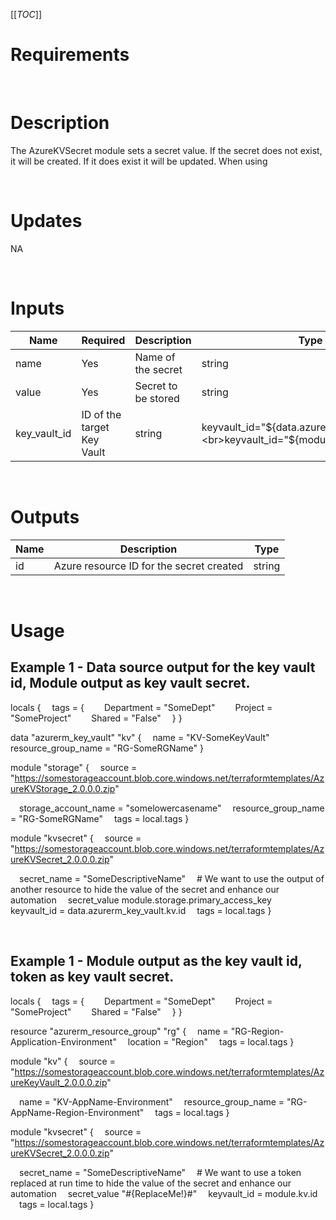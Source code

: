 [[_TOC_]]

# Requirements

<br>

# Description
The AzureKVSecret module sets a secret value.  If the secret does not exist, it will be created.  If it does exist it will be updated.  When using 

<br>

# Updates
NA

<br>

# Inputs
|Name|Required|Description|Type|Usage|Default|
|---|---|---|---|---|---|
|name|Yes|Name of the secret|string|secret_name="SENSIBLE_NAME"||
|value|Yes|Secret to be stored|string|secret_value="SECRET_DATA"||
|key_vault_id|ID of the target Key Vault|string|keyvault_id="${data.azurerm_key_vault.kv.id}"<br>keyvault_id="${module.kv.keyvault_id}"||

<br>

# Outputs
|Name|Description|Type|
|---|---|---|
|id|Azure resource ID for the secret created|string|

<br>

# Usage

## Example 1 - Data source output for the key vault id, Module output as key vault secret.
<!-- In VS Code the line feeds don't show in the markdown preview but it is correct on the Azure DevOps Wiki -->
locals {
&emsp;tags = {
&emsp;&emsp;Department = "SomeDept"
&emsp;&emsp;Project    = "SomeProject"
&emsp;&emsp;Shared     = "False"
&emsp;}
}

data "azurerm_key_vault" "kv" {
&emsp;name = "KV-SomeKeyVault"
&emsp;resource_group_name = "RG-SomeRGName"
}

module "storage" {
&emsp;source = "https://somestorageaccount.blob.core.windows.net/terraformtemplates/AzureKVStorage_2.0.0.0.zip"

&emsp;storage_account_name = "somelowercasename"
&emsp;resource_group_name = "RG-SomeRGName"
&emsp;tags = local.tags
}

module "kvsecret" {
&emsp;source = "https://somestorageaccount.blob.core.windows.net/terraformtemplates/AzureKVSecret_2.0.0.0.zip"

&emsp;secret_name = "SomeDescriptiveName"
&emsp;\# We want to use the output of another resource to hide the value of the secret and enhance our automation
&emsp;secret_value module.storage.primary_access_key
&emsp;keyvault_id = data.azurerm_key_vault.kv.id
&emsp;tags = local.tags
}

<br>

## Example 1 - Module output as the key vault id, token as key vault secret.
<!-- In VS Code the line feeds don't show in the markdown preview but it is correct on the Azure DevOps Wiki -->
locals {
&emsp;tags = {
&emsp;&emsp;Department = "SomeDept"
&emsp;&emsp;Project    = "SomeProject"
&emsp;&emsp;Shared     = "False"
&emsp;}
}

resource "azurerm_resource_group" "rg" {
&emsp;name     = "RG-Region-Application-Environment"
&emsp;location = "Region"
&emsp;tags     = local.tags
}

module "kv" {
&emsp;source = "https://somestorageaccount.blob.core.windows.net/terraformtemplates/AzureKeyVault_2.0.0.0.zip"

&emsp;name = "KV-AppName-Environment"
&emsp;resource_group_name = "RG-AppName-Region-Environment"
&emsp;tags = local.tags
}


module "kvsecret" {
&emsp;source = "https://somestorageaccount.blob.core.windows.net/terraformtemplates/AzureKVSecret_2.0.0.0.zip"

&emsp;secret_name = "SomeDescriptiveName"
&emsp;\# We want to use a token replaced at run time to hide the value of the secret and enhance our automation
&emsp;secret_value "#{ReplaceMe!}#"
&emsp;keyvault_id = module.kv.id
&emsp;tags = local.tags
}

<br>

